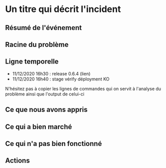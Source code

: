 Un titre qui décrit l'incident
==============================

Résumé de l'événement
---------------------

Racine du problème
------------------

Ligne temporelle
----------------

- 11/12/2020 16h30 : release 0.6.4 (lien)
- 11/12/2020 16h40 : stage vérify déployment KO

N'hésitez pas à copier les lignes de commandes qui on servit à l'analyse du problème ainsi que l'output de celui-ci

Ce que nous avons appris
------------------------

Ce qui a bien marché
--------------------

Ce qui n'a pas bien fonctionné
------------------------------

Actions
-------
